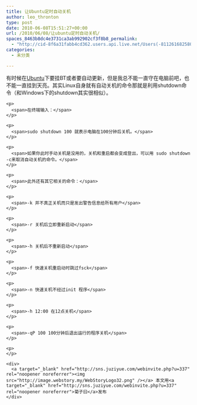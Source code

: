 ```yaml
---
title: 让Ubuntu定时自动关机
author: leo_thronton
type: post
date: 2010-06-08T15:51:27+00:00
url: /2010/06/08/让ubuntu定时自动关机/
spaces_8463b8dc4e3731ca3ab992902cf3f8b8_permalink:
  - "http://cid-8f6a31fabb4cd362.users.api.live.net/Users(-8112616825800567966)/Blogs('8F6A31FABB4CD362!102')/Entries('8F6A31FABB4CD362!1074')?authkey=yuBuArwciRo%24"
categories:
  - 未分类

---
```

<div id="msgcns!8F6A31FABB4CD362!1074" class="bvMsg">
  <div>
    <p>
      <span>有时候在<a href="http://so.oklinux.cn/ title=" target="_blank" rel="noopener noreferrer">Ubuntu</a>下要挂BT或者要自动更新，但是我总不能一直守在电脑前吧，也不能一直挂到天亮。其实Linux自身就有自动关机的命令那就是利用shutdown命令（和Windows下的shutdown其实很相似）。</span>
    </p>
    
    <p>
      <span>在终端输入：</span>
    </p>
    
    <p>
      <span>sudo shutdown 100 就表示电脑在100分钟后关机。</span>
    </p>
    
    <p>
      <span>如果你此时手动关机是没用的，关机和重启都会变成登出，可以用 sudo shutdown -c来取消自动关机的命令。</span>
    </p>
    
    <p>
      <span>此外还有其它相关的命令：</span>
    </p>
    
    <p>
      <span>-k 并不真正关机而只是发出警告信息给所有用户</span>
    </p>
    
    <p>
      <span>-r 关机后立即重新启动</span>
    </p>
    
    <p>
      <span>-h 关机后不重新启动</span>
    </p>
    
    <p>
      <span>-f 快速关机重启动时跳过fsck</span>
    </p>
    
    <p>
      <span>-n 快速关机不经过init 程序</span>
    </p>
    
    <p>
      <span>-h 12:00 在12点关机</span>
    </p>
    
    <p>
      <span>-qP 100 100分钟后退出运行的程序关机</span>
    </p>
    
    <p>
    </p>
    
    <div>
      <a target="_blank" href="http://sns.juziyue.com/webinvite.php?u=337" rel="noopener noreferrer"><img src="http://image.webstory.my/WebStoryLogo32.png" /></a> 本文用<a target="_blank" href="http://sns.juziyue.com/webinvite.php?u=337" rel="noopener noreferrer">菊子曰</a>发布
    </div>
  </div>
</div>